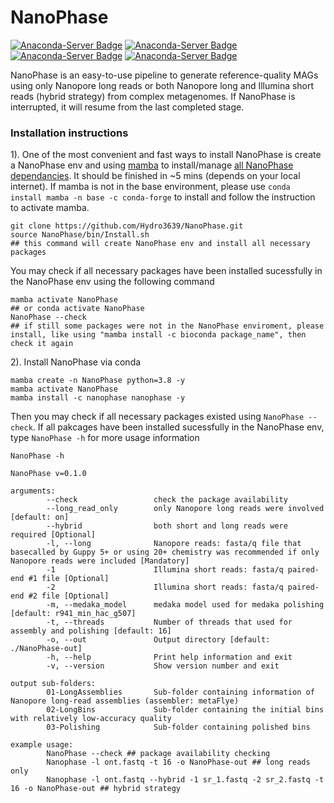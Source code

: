 # NanoPhase
[![Anaconda-Server Badge](https://anaconda.org/nanophase/nanophase/badges/platforms.svg)](https://anaconda.org/nanophase/nanophase)
[![Anaconda-Server Badge](https://anaconda.org/nanophase/nanophase/badges/version.svg)](https://anaconda.org/nanophase/nanophase)
[![Anaconda-Server Badge](https://anaconda.org/nanophase/nanophase/badges/downloads.svg)](https://anaconda.org/nanophase/nanophase)
[![Anaconda-Server Badge](https://anaconda.org/nanophase/nanophase/badges/installer/conda.svg)](https://conda.anaconda.org/nanophase)

NanoPhase is an easy-to-use pipeline to generate reference-quality MAGs using only Nanopore long reads or both Nanopore long and Illumina short reads (hybrid strategy) from complex metagenomes. If NanoPhase is interrupted, it will resume from the last completed stage.

### Installation instructions
1). One of the most convenient and fast ways to install NanoPhase is create a NanoPhase env and using [mamba](https://github.com/mamba-org/mamba) to install/manage [all NanoPhase dependancies](https://github.com/Hydro3639/NanoPhase/blob/main/dependancy.md). It should be finished in ~5 mins (depends on your local internet).
If mamba is not in the base environment, please use `conda install mamba -n base -c conda-forge` to install and follow the instruction to activate mamba.
```
git clone https://github.com/Hydro3639/NanoPhase.git
source NanoPhase/bin/Install.sh
## this command will create NanoPhase env and install all necessary packages
```
You may check if all necessary packages have been installed sucessfully in the NanoPhase env using the following command
```
mamba activate NanoPhase
## or conda activate NanoPhase
NanoPhase --check
## if still some packages were not in the NanoPhase enviroment, please install, like using "mamba install -c bioconda package_name", then check it again
```
2). Install NanoPhase via conda
```
mamba create -n NanoPhase python=3.8 -y
mamba activate NanoPhase
mamba install -c nanophase nanophase -y
```
Then you may check if all necessary packages existed using `NanoPhase --check`.
If all pakcages have been installed sucessfully in the NanoPhase env, type `NanoPhase -h` for more usage information
```
NanoPhase -h

NanoPhase v=0.1.0

arguments:
        --check                 check the package availability
        --long_read_only        only Nanopore long reads were involved [default: on]
        --hybrid                both short and long reads were required [Optional]
        -l, --long              Nanopore reads: fasta/q file that basecalled by Guppy 5+ or using 20+ chemistry was recommended if only Nanopore reads were included [Mandatory]
        -1                      Illumina short reads: fasta/q paired-end #1 file [Optional]
        -2                      Illumina short reads: fasta/q paired-end #2 file [Optional]
        -m, --medaka_model      medaka model used for medaka polishing [default: r941_min_hac_g507]
        -t, --threads           Number of threads that used for assembly and polishing [default: 16]
        -o, --out               Output directory [default: ./NanoPhase-out]
        -h, --help              Print help information and exit
        -v, --version           Show version number and exit

output sub-folders:
        01-LongAssemblies       Sub-folder containing information of Nanopore long-read assemblies (assembler: metaFlye)
        02-LongBins             Sub-folder containing the initial bins with relatively low-accuracy quality
        03-Polishing            Sub-folder containing polished bins

example usage:
        NanoPhase --check ## package availability checking
        Nanophase -l ont.fastq -t 16 -o NanoPhase-out ## long reads only
        Nanophase -l ont.fastq --hybrid -1 sr_1.fastq -2 sr_2.fastq -t 16 -o NanoPhase-out ## hybrid strategy
```
